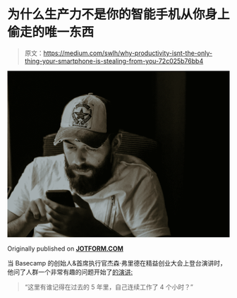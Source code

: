 # 为什么生产力不是你的智能手机从你身上偷走的唯一东西

> 原文：<https://medium.com/swlh/why-productivity-isnt-the-only-thing-your-smartphone-is-stealing-from-you-72c025b76bb4>

![](img/3b4ca7d957535275ffcfa04d7439688e.png)

Originally published on [**JOTFORM.COM**](http://jotform.com)

当 Basecamp 的创始人&首席执行官杰森·弗里德在精益创业大会上登台演讲时，他问了人群一个非常有趣的问题开始了[的演讲:](https://m.signalvnoise.com/whats-an-hour-d5966ee5ad7d)

> “这里有谁记得在过去的 5 年里，自己连续工作了 4 个小时？”
